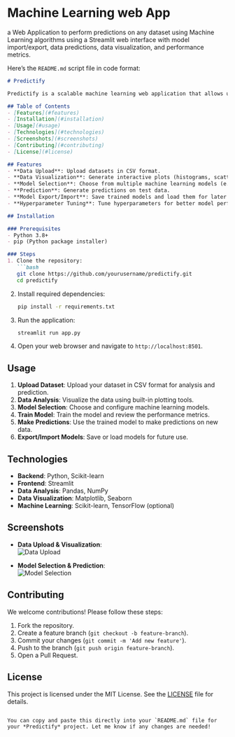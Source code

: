 # Machine Learning web App
 
 a Web Application to perform predictions on
any dataset using Machine Learning algorithms using a
Streamlit web interface with model import/export, data
predictions, data visualization, and performance metrics.

Here’s the `README.md` script file in code format:

```markdown
# Predictify

Predictify is a scalable machine learning web application that allows users to perform data analysis and make predictions on any dataset using a variety of machine learning algorithms. The app supports model import/export, hyperparameter tuning, and provides detailed data visualizations.

## Table of Contents
- [Features](#features)
- [Installation](#installation)
- [Usage](#usage)
- [Technologies](#technologies)
- [Screenshots](#screenshots)
- [Contributing](#contributing)
- [License](#license)

## Features
- **Data Upload**: Upload datasets in CSV format.
- **Data Visualization**: Generate interactive plots (histograms, scatter plots, heatmaps).
- **Model Selection**: Choose from multiple machine learning models (e.g., Linear Regression, Decision Trees, Random Forest).
- **Prediction**: Generate predictions on test data.
- **Model Export/Import**: Save trained models and load them for later use.
- **Hyperparameter Tuning**: Tune hyperparameters for better model performance.

## Installation

### Prerequisites
- Python 3.8+
- pip (Python package installer)

### Steps
1. Clone the repository:
   ```bash
   git clone https://github.com/yourusername/predictify.git
   cd predictify
   ```

2. Install required dependencies:
   ```bash
   pip install -r requirements.txt
   ```

3. Run the application:
   ```bash
   streamlit run app.py
   ```

4. Open your web browser and navigate to `http://localhost:8501`.

## Usage
1. **Upload Dataset**: Upload your dataset in CSV format for analysis and prediction.
2. **Data Analysis**: Visualize the data using built-in plotting tools.
3. **Model Selection**: Choose and configure machine learning models.
4. **Train Model**: Train the model and review the performance metrics.
5. **Make Predictions**: Use the trained model to make predictions on new data.
6. **Export/Import Models**: Save or load models for future use.

## Technologies
- **Backend**: Python, Scikit-learn
- **Frontend**: Streamlit
- **Data Analysis**: Pandas, NumPy
- **Data Visualization**: Matplotlib, Seaborn
- **Machine Learning**: Scikit-learn, TensorFlow (optional)

## Screenshots
- **Data Upload & Visualization**:  
  ![Data Upload](path-to-screenshot1.png)
  
- **Model Selection & Prediction**:  
  ![Model Selection](path-to-screenshot2.png)

## Contributing
We welcome contributions! Please follow these steps:
1. Fork the repository.
2. Create a feature branch (`git checkout -b feature-branch`).
3. Commit your changes (`git commit -m 'Add new feature'`).
4. Push to the branch (`git push origin feature-branch`).
5. Open a Pull Request.

## License
This project is licensed under the MIT License. See the [LICENSE](LICENSE) file for details.
```

You can copy and paste this directly into your `README.md` file for your *Predictify* project. Let me know if any changes are needed!
